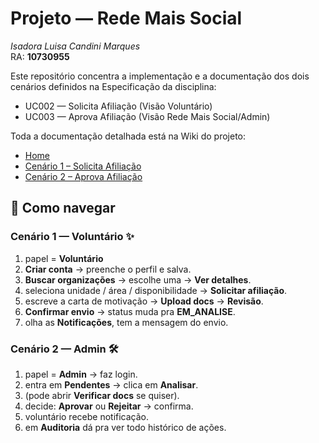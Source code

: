 # Projeto — Rede Mais Social
*Isadora Luisa Candini Marques*  
RA: **10730955**

Este repositório concentra a implementação e a documentação dos dois cenários definidos na Especificação da disciplina:
- UC002 — Solicita Afiliação (Visão Voluntário)
- UC003 — Aprova Afiliação (Visão Rede Mais Social/Admin)

Toda a documentação detalhada está na Wiki do projeto:
- [Home](https://github.com/euisalu/Projeto_Software_Mackenzie2025.2_Isalu/wiki/Home)
- [Cenário 1 – Solicita Afiliação](https://github.com/euisalu/Projeto_Software_Mackenzie2025.2_Isalu/wiki/Cen%C3%A1rio-1-–-Solicita-Afilia%C3%A7%C3%A3o)
- [Cenário 2 – Aprova Afiliação](https://github.com/euisalu/Projeto_Software_Mackenzie2025.2_Isalu/wiki/Cen%C3%A1rio-2-–-Aprova-Afilia%C3%A7%C3%A3o)


## 🧭 Como navegar

### Cenário 1 — Voluntário ✨
1. papel = **Voluntário**  
2. **Criar conta** → preenche o perfil e salva.  
3. **Buscar organizações** → escolhe uma → **Ver detalhes**.  
4. seleciona unidade / área / disponibilidade → **Solicitar afiliação**.  
5. escreve a carta de motivação → **Upload docs** → **Revisão**.  
6. **Confirmar envio** → status muda pra **EM_ANALISE**.  
7. olha as **Notificações**, tem a mensagem do envio.  

### Cenário 2 — Admin 🛠️
1. papel = **Admin** → faz login.  
2. entra em **Pendentes** → clica em **Analisar**.  
3. (pode abrir **Verificar docs** se quiser).  
4. decide: **Aprovar** ou **Rejeitar** → confirma.  
5. voluntário recebe notificação.  
6. em **Auditoria** dá pra ver todo histórico de ações.  






